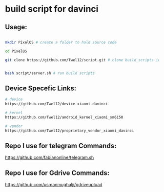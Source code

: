 # build script for davinci

## Usage:
```bash

mkdir PixelOS # create a folder to hold source code

cd PixelOS

git clone https://github.com/Twel12/script.git # clone build_scripts into the folder


bash script/server.sh # run build scripts
```

## Device Specefic Links:
```bash
# device
https://github.com/Twel12/device-xiaomi-davinci

# kernel
https://github.com/Twel12/android_kernel_xiaomi_sm6150

# vendor
https://github.com/Twel12/proprietary_vendor_xiaomi_davinci
```

## Repo I use for telegram Commands:
https://github.com/fabianonline/telegram.sh

## Repo I use for Gdrive Commands:
https://github.com/usmanmughalji/gdriveupload